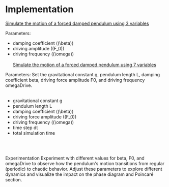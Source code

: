 # Implementation

[Simulate the motion of a forced damped pendulum using 3 variables](https://mg-2025p03.github.io/physics/Physics/1%20Mechanics/pPendulum.html)

Parameters:
-  damping coefficient ((\beta))
-  driving amplitude ((F_0))
-  driving frequency ((\omega))
<br/><br/>
[Simulate the motion of a forced damped pendulum using 7 variables](https://mg-2025p03.github.io/physics/Physics/1%20Mechanics/pPendulum2.html)

Parameters: Set the gravitational constant g, pendulum length L, damping coefficient beta, driving force amplitude F0, and driving frequency omegaDrive.
<br/><br/>
-  gravitational constant g
-  pendulum length L
-  damping coefficient ((\beta))
-  driving force amplitude ((F_0))
-  driving frequency ((\omega))
-  time step dt 
-  total simulation time

<br/><br/>

Experimentation
Experiment with different values for beta, F0, and omegaDrive to observe how the pendulum's motion transitions from regular (periodic) to chaotic behavior. Adjust these parameters to explore different dynamics and visualize the impact on the phase diagram and Poincaré section.
